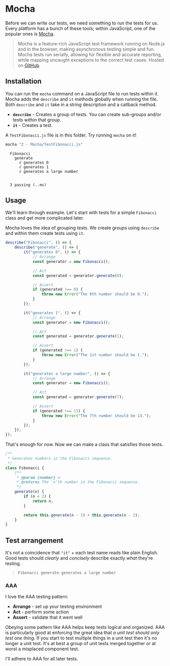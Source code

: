 # Mocha

Before we can write our tests, we need something to run the tests for us.
Every platform has a bunch of these tools; within JavaScript, one of the popular ones is [Mocha](https://mochajs.org).

> Mocha is a feature-rich JavaScript test framework running on Node.js and in the browser, making asynchronous testing simple and fun. Mocha tests run serially, allowing for flexible and accurate reporting, while mapping uncaught exceptions to the correct test cases. Hosted on [GitHub](https://github.com/mochajs/mocha).

## Installation

You can run the `mocha` command on a JavaScript file to run tests within it.
Mocha adds the `describe` and `it` methods globally when running the file.
Both `describe` and `it` take in a string description and a callback method.

* **`describe`** - Creates a group of tests. You can create sub-groups and/or tests within that group.
* **`it`** - Creates a test.

A `TestFibonacci.js` file is in this folder.
Try running `mocha` on it!

```cmd
mocha "2 - Mocha/TestFibonacci.js"
```

```
  Fibonacci
    generate
      √ generates 0
      √ generates 1
      √ generates a large number


  3 passing (..ms)
```


## Usage

We'll learn through example.
Let's start with tests for a simple `Fibonacci` class and get more complicated later.

Mocha loves the idea of grouping tests.
We create groups using `describe` and within them create tests using `it`.

```javascript
describe("Fibonacci", () => {
    describe("generate", () => {
        it("generates 0", () => {
            // Arrange
            const generator = new Fibonacci();

            // Act
            const generated = generator.generate(0);

            // Assert
            if (generated !== 0) {
                throw new Error("The 0th number should be 0.");
            }
        });

        it("generates 1", () => {
            // Arrange
            const generator = new Fibonacci();

            // Act
            const generated = generator.generate(1);

            // Assert
            if (generated !== 1) {
                throw new Error("The 1st number should be 1.");
            }
        });

        it("generates a large number", () => {
            // Arrange
            const generator = new Fibonacci();

            // Act
            const generated = generator.generate(7);

            // Assert
            if (generated !== 13) {
                throw new Error("The 7th number should be 13.");
            }
        });
    });
});
```

That's enough for now.
Now we can make a class that satisfies those tests.

```javascript
/**
 * Generates numbers in the Fibonacci sequence.
 */
class Fibonacci {
    /**
     * @param {number} n
     * @returns The 'n'th number in the Fibonacci sequence.
     */
    generate(n) {
        if (n < 2) {
            return n;
        }

        return this.generate(n - 1) + this.generate(n - 2);
    }
}
```

## Test arrangement

It's not a coincidence that `"it"` + each test name reads like plain English.
Good tests should *clearly* and *concisely* describe exactly *what* they're testing.

> `Fibonacci generate generates a large number`

### AAA

I love the AAA testing pattern:

* **Arrange** - set up your testing environment
* **Act** - perform some action
* **Assert** - validate that it went well

Obeying some pattern like AAA helps keep tests logical and organized.
AAA is particularly good at enforcing the great idea that *a unit test should only test one thing*.
If you start to test multiple things in a unit test then it's no longer a unit test.
It's at best a group of unit tests merged together or at worst a misplaced component test.

I'll adhere to AAA for all later tests.
